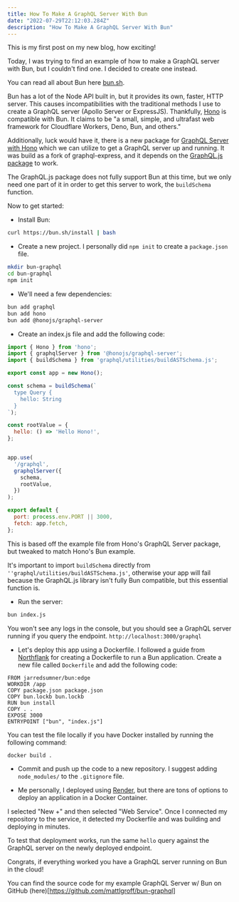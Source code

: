 ```yaml
---
title: How To Make A GraphQL Server With Bun
date: "2022-07-29T22:12:03.284Z"
description: "How To Make A GraphQL Server With Bun"
---
```


This is my first post on my new blog, how exciting!

Today, I was trying to find an example of how to make a GraphQL server with Bun, but I couldn't find one. I decided to create one instead.

You can read all about Bun here [bun.sh](https://bun.sh/).

Bun has a lot of the Node API built in, but it provides its own, faster, HTTP server. This causes incompatibilities with the traditional methods I use to create a GraphQL server (Apollo Server or ExpressJS). Thankfully, [Hono](https://github.com/honojs/hono) is compatible with Bun. It claims to be "a small, simple, and ultrafast web framework for Cloudflare Workers, Deno, Bun, and others."

Additionally, luck would have it, there is a new package for [GraphQL Server with Hono](https://www.npmjs.com/package/@honojs/graphql-server) which we can utilize to get a GraphQL server up and running. It was build as a fork of graphql-express, and it depends on the [GraphQL.js package](https://www.npmjs.com/package/graphql) to work.

The GraphQL.js package does not fully support Bun at this time, but we only need one part of it in order to get this server to work, the `buildSchema` function.

Now to get started:

* Install Bun: 
```bash
curl https://bun.sh/install | bash
```

* Create a new project. I personally did `npm init` to create a `package.json` file.
```bash
mkdir bun-graphql
cd bun-graphql
npm init
```

* We'll need a few dependencies:
```bash
bun add graphql
bun add hono
bun add @honojs/graphql-server
```

* Create an index.js file and add the following code:
```javascript
import { Hono } from 'hono';
import { graphqlServer } from '@honojs/graphql-server';
import { buildSchema } from 'graphql/utilities/buildASTSchema.js';

export const app = new Hono();

const schema = buildSchema(`
  type Query {
    hello: String
  }
`);

const rootValue = {
  hello: () => 'Hello Hono!',
};


app.use(
  '/graphql',
  graphqlServer({
    schema,
    rootValue,
  })
);

export default {
  port: process.env.PORT || 3000,
  fetch: app.fetch,
};
```

This is based off the example file from Hono's GraphQL Server package, but tweaked to match Hono's Bun example.

It's important to import `buildSchema` directly from `''graphql/utilities/buildASTSchema.js'`, otherwise your app will fail because the GraphQL.js library isn't fully Bun compatible, but this essential function is. 

* Run the server:
```bash
bun index.js
```
You won't see any logs in the console, but you should see a GraphQL server running if you query the endpoint. `http://localhost:3000/graphql`

* Let's deploy this app using a Dockerfile. I followed a guide from [Northflank](https://northflank.com/guides/deploying-a-bun-app-on-northflank) for creating a Dockerfile to run a Bun application. Create a new file called `Dockerfile` and add the following code:
```
FROM jarredsumner/bun:edge
WORKDIR /app
COPY package.json package.json
COPY bun.lockb bun.lockb
RUN bun install
COPY . .
EXPOSE 3000
ENTRYPOINT ["bun", "index.js"]
```

You can test the file locally if you have Docker installed by running the following command:
```bash
docker build .
```

* Commit and push up the code to a new repository. I suggest adding `node_modules/` to the `.gitignore` file.

* Me personally, I deployed using [Render](https://render.com/), but there are tons of options to deploy an application in a Docker Container.

I selected "New +" and then selected "Web Service". Once I connected my repository to the service, it detected my Dockerfile and was building and deploying in minutes.

To test that deployment works, run the same `hello` query against the GraphQL server on the newly deployed endpoint.

Congrats, if everything worked you have a GraphQL server running on Bun in the cloud!

You can find the source code for my example GraphQL Server w/ Bun on GitHub (here)[https://github.com/mattlgroff/bun-graphql]